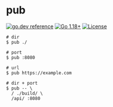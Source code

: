 # pub

[![go.dev reference](https://img.shields.io/badge/go.dev-reference-007d9c?logo=go&logoColor=white)](https://pkg.go.dev/github.com/btwiuse/pub?tab=doc)
[![Go 1.18+](https://img.shields.io/github/go-mod/go-version/btwiuse/pub)](https://golang.org/dl/)
[![License](https://img.shields.io/github/license/btwiuse/pub?color=%23000&style=flat-round)](https://github.com/btwiuse/pub/blob/main/LICENSE)

```
# dir
$ pub ./

# port
$ pub :8080

# url
$ pub https://example.com

# dir + port
$ pub -- \
  / ./build/ \
  /api/ :8080
```
